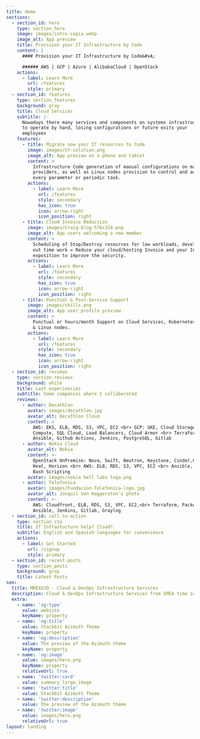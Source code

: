 ```yaml
---
title: Home
sections:
  - section_id: hero
    type: section_hero
    image: images/intro-copia.webp
    image_alt: App preview
    title: Provision your IT Infrastructure by Code
    content: |
      #### Provision your IT Infrastructure by Code&#xA;

      ###### AWS | GCP | Azure | AlibabaCloud | OpenStack
    actions:
      - label: Learn More
        url: /features
        style: primary
  - section_id: features
    type: section_features
    background: gray
    title: Cloud Services
    subtitle: |-
      Nowadays there many services and components on systems infrastructure 
      to operate by hand, losing configurations or future exits your 
      employees
    features:
      - title: Migrate now your IT resources to Code
        image: images/tf-solution.png
        image_alt: App preview on a phone and tablet
        content: >
          Infrastructure Code generation of manual configurations on mayor Cloud
          providers, as well as Linux nodes provision to control and automate
          every parameter or periodic task.
        actions:
          - label: Learn More
            url: /features
            style: secondary
            has_icon: true
            icon: arrow-right
            icon_position: right
      - title: Cloud Invoice Reduction
        image: images/Craig-blog-576x324.png
        image_alt: App users welcoming a new member
        content: >
          Scheduling of Stop/Destroy resources for low workloads, development &
          out time work = Reduce your cloud/hosting Invoice and your Internet
          exposition to improve the security.
        actions:
          - label: Learn More
            url: /features
            style: secondary
            has_icon: true
            icon: arrow-right
            icon_position: right
      - title: Punctual & Post-Service Support
        image: images/skills.png
        image_alt: App user profile preview
        content: >
          Punctual or hours/month Support on Cloud Services, Kubernetes clusters
          & Linux nodes.
        actions:
          - label: Learn More
            url: /features
            style: secondary
            has_icon: true
            icon: arrow-right
            icon_position: right
  - section_id: reviews
    type: section_reviews
    background: white
    title: Last experiencies
    subtitle: Some companies where I collaborated
    reviews:
      - author: Decathlon
        avatar: images/decathlon.jpg
        avatar_alt: Decathlon Cloud
        content: >
          AWS: EKS, ELB, RDS, S3, VPC, EC2 <br> GCP: GKE, Cloud Storage,
          Compute, SQL Cloud, Load Balancers, Cloud Armor <br> Terraform Cloud,
          Ansible, Github Actions, Jenkins, PostgreSQL, Gitlab
      - author: Nokia Cloud
        avatar_alt: Nokia
        content: >-
          OpenStack OnPremise: Nova, Swift, Neutron, Keystone, Cinder,Glance,
          Heat, Horizon <br> AWS: ELB, RDS, S3, VPC, EC2 <br> Ansible, Python,
          Bash Scripting
        avatar: images/nokia bell labs logo.png
      - author: Telefonica
        avatar: images/Fundacion-Telefonica-logo.jpg
        avatar_alt: Jonquil Von Haggerston's photo
        content: >-
          AWS: Cloudfront, ELB, RDS, S3, VPC, EC2,<br> Terraform, Packer,
          Ansible, Jenkins, Gitlab, Graylog
  - section_id: call-to-action
    type: section_cta
    title: IT Infrastucture help? Cloud?
    subtitle: English and Spanish languages for convenience
    actions:
      - label: Get Started
        url: /signup
        style: primary
  - section_id: recent-posts
    type: section_posts
    background: gray
    title: Latest Posts
seo:
  title: MREXOJO - Cloud & DevOps Infrastructure Services
  description: Cloud & DevOps Infrastructure Services from EMEA time zones. EN / ES
  extra:
    - name: 'og:type'
      value: website
      keyName: property
    - name: 'og:title'
      value: Stackbit Azimuth Theme
      keyName: property
    - name: 'og:description'
      value: The preview of the Azimuth theme
      keyName: property
    - name: 'og:image'
      value: images/hero.png
      keyName: property
      relativeUrl: true
    - name: 'twitter:card'
      value: summary_large_image
    - name: 'twitter:title'
      value: Stackbit Azimuth Theme
    - name: 'twitter:description'
      value: The preview of the Azimuth theme
    - name: 'twitter:image'
      value: images/hero.png
      relativeUrl: true
layout: landing
---
```

